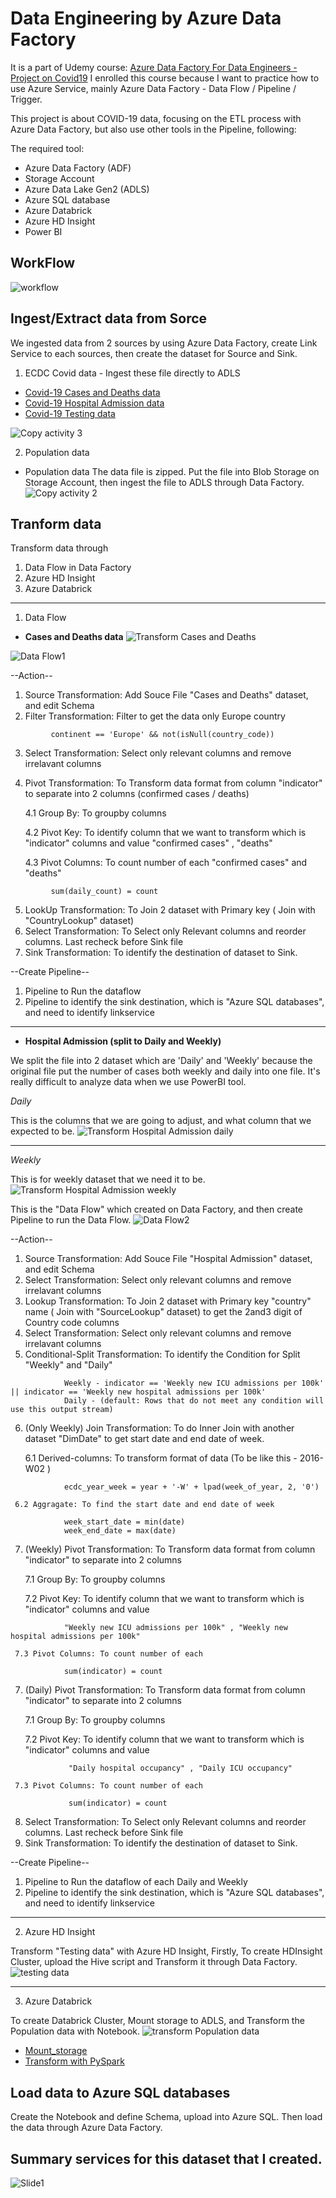 # Data Engineering by Azure Data Factory
It is a part of Udemy course: [Azure Data Factory For Data Engineers - Project on Covid19](https://www.udemy.com/course/learn-azure-data-factory-from-scratch/)
I enrolled this course because I want to practice how to use Azure Service, mainly Azure Data Factory - Data Flow / Pipeline / Trigger. 

This project is about COVID-19 data, focusing on the ETL process with Azure Data Factory, but also use other tools in the Pipeline, following:  

The required tool: 
- Azure Data Factory (ADF)
- Storage Account 
- Azure Data Lake Gen2 (ADLS)
- Azure SQL database 
- Azure Databrick 
- Azure HD Insight
- Power BI


## WorkFlow
![workflow](https://user-images.githubusercontent.com/63108802/189586397-e0ab64c0-c0f0-456b-80d9-a53f02a78587.PNG)


## Ingest/Extract data from Sorce

We ingested data from 2 sources by using Azure Data Factory, create Link Service to each sources, then create the dataset for Source and Sink. 

1. ECDC Covid data - Ingest these file directly to ADLS
 - [Covid-19 Cases and Deaths data](https://github.com/cloudboxacademy/covid19/raw/main/ecdc_data/cases_deaths.csv)
 - [Covid-19 Hospital Admission data](https://github.com/cloudboxacademy/covid19/raw/main/ecdc_data/hospital_admissions.csv)
 - [Covid-19 Testing data](https://github.com/cloudboxacademy/covid19/raw/main/ecdc_data/testing.csv)
 
 ![Copy activity 3](https://user-images.githubusercontent.com/63108802/189801820-28f39bac-41cd-48c7-a59a-42fe4ff3750b.PNG)


2. Population data
  - Population data 
  The data file is zipped. Put the file into Blob Storage on Storage Account, then ingest the file to ADLS through Data Factory. 
![Copy activity 2](https://user-images.githubusercontent.com/63108802/189594590-77d1ffc3-229a-41d7-9aeb-a3c505d78c23.PNG)



## Tranform data
Transform data through 
1. Data Flow in Data Factory
2. Azure HD Insight
3. Azure Databrick 

---

1. Data Flow 

- <B>Cases and Deaths data</B>
![Transform Cases and Deaths](https://user-images.githubusercontent.com/63108802/189596367-dd1403c6-0043-45ba-93cc-b83f55220c83.PNG)

![Data Flow1](https://user-images.githubusercontent.com/63108802/189597861-9205aee2-003d-43d2-b62f-44d6f45dd3e6.PNG)

--Action-- 
1. Source Transformation: Add Souce File "Cases and Deaths" dataset, and edit Schema 
2. Filter Transformation: Filter to get the data only Europe country 
````
         continent == 'Europe' && not(isNull(country_code))
````      
3. Select Transformation: Select only relevant columns and remove irrelavant columns
4. Pivot Transformation: To Transform data format from column "indicator" to separate into 2 columns (confirmed cases / deaths)

    4.1 Group By: To groupby columns
    
    4.2 Pivot Key: To identify column that we want to transform which is "indicator" columns and value "confirmed cases" , "deaths"
    
    4.3 Pivot Columns: To count number of each "confirmed cases" and "deaths" 
````    
         sum(daily_count) = count 
````         
5. LookUp Transformation: To Join 2 dataset with Primary key ( Join with "CountryLookup" dataset)
6. Select Transformation: To Select only Relevant columns and reorder columns. Last recheck before Sink file
7. Sink Transformation: To identify the destination of dataset to Sink. 

--Create Pipeline--
1. Pipeline to Run the dataflow
2. Pipeline to identify the sink destination, which is "Azure SQL databases", and need to identify linkservice

---

- <B>Hospital Admission (split to Daily and Weekly)</B>

We split the file into 2 dataset which are 'Daily' and 'Weekly' because the original file put the number of cases both weekly and daily into one file. It's really difficult to analyze data when we use PowerBI tool. 

<I>Daily</I>

This is the columns that we are going to adjust, and what column that we expected to be. 
![Transform Hospital Admission daily](https://user-images.githubusercontent.com/63108802/189596624-cdf5a77b-e7a0-4be4-ac01-c9fde8d446af.PNG)

----

<I>Weekly</I>

This is for weekly dataset that we need it to be. 
![Transform Hospital Admission weekly](https://user-images.githubusercontent.com/63108802/189596652-dd358aa0-e3da-4cfa-a0e5-b6e42e5d4691.PNG)

This is the "Data Flow" which created on Data Factory, and then create Pipeline to run the Data Flow. 
![Data Flow2](https://user-images.githubusercontent.com/63108802/189597891-6e829bb3-8295-4bb8-8100-c62c0b1ee998.PNG)


--Action-- 
1. Source Transformation: Add Souce File "Hospital Admission" dataset, and edit Schema 
2. Select Transformation: Select only relevant columns and remove irrelavant columns
3. Lookup Transformation: To Join 2 dataset with Primary key "country" name ( Join with "SourceLookup" dataset) to get the 2and3 digit of Country code columns
4. Select Transformation: Select only relevant columns and remove irrelavant columns
5. Conditional-Split Transformation: To identify the Condition for Split "Weekly" and "Daily" 
````
            Weekly - indicator == 'Weekly new ICU admissions per 100k' || indicator == 'Weekly new hospital admissions per 100k'
            Daily - (default: Rows that do not meet any condition will use this output stream) 
````            
6. (Only Weekly) Join Transformation: To do Inner Join with another dataset "DimDate" to get start date and end date of week. 

    6.1 Derived-columns: To transform format of data (To be like this -  2016-W02  )
````    
            ecdc_year_week = year + '-W' + lpad(week_of_year, 2, '0')   
````

     6.2 Aggragate: To find the start date and end date of week 
    
````    
            week_start_date = min(date)            
            week_end_date = max(date)
````      

7. (Weekly) Pivot Transformation: To Transform data format from column "indicator" to separate into 2 columns 

    7.1 Group By: To groupby columns
    
    7.2 Pivot Key: To identify column that we want to transform which is "indicator" columns and value 
````    
            "Weekly new ICU admissions per 100k" , "Weekly new hospital admissions per 100k"
````   

     7.3 Pivot Columns: To count number of each
    
````    
            sum(indicator) = count 
````         
7. (Daily) Pivot Transformation: To Transform data format from column "indicator" to separate into 2 columns 

    7.1 Group By: To groupby columns
    
    7.2 Pivot Key: To identify column that we want to transform which is "indicator" columns and value 
````    
             "Daily hospital occupancy" , "Daily ICU occupancy"
````    

     7.3 Pivot Columns: To count number of each
    
````
             sum(indicator) = count 
````
8. Select Transformation: To Select only Relevant columns and reorder columns. Last recheck before Sink file
7. Sink Transformation: To identify the destination of dataset to Sink. 

--Create Pipeline--
1. Pipeline to Run the dataflow of each Daily and Weekly
2. Pipeline to identify the sink destination, which is "Azure SQL databases", and need to identify linkservice

---
2. Azure HD Insight

Transform "Testing data" with Azure HD Insight, Firstly, To create HDInsight Cluster, upload the Hive script and Transform it through Data Factory. 
![testing data](https://user-images.githubusercontent.com/63108802/189602900-5e1e4f5b-78f2-4a42-9e13-65b9b5621e6f.PNG)


----
3. Azure Databrick 

To create Databrick Cluster, Mount storage to ADLS, and Transform the Population data with Notebook. 
![transform Population data](https://user-images.githubusercontent.com/63108802/189602941-acda3cca-3357-437f-83a6-9b4d3f297444.PNG)

- [Mount_storage](https://github.com/BestChanyanart/Covid-19-ETL--AzureDataFactory/raw/main/databrick_notebook/mount_storage.py)
- [Transform with PySpark](https://github.com/BestChanyanart/Covid-19-ETL--AzureDataFactory/raw/main/databrick_notebook/transform_population_data.py)

## Load data to Azure SQL databases 

Create the Notebook and define Schema, upload into Azure SQL. Then load the data through Azure Data Factory.

## Summary services for this dataset that I created.

![Slide1](https://user-images.githubusercontent.com/63108802/190078231-da69b4df-61ea-422a-b131-f104c324b1dd.JPG)





